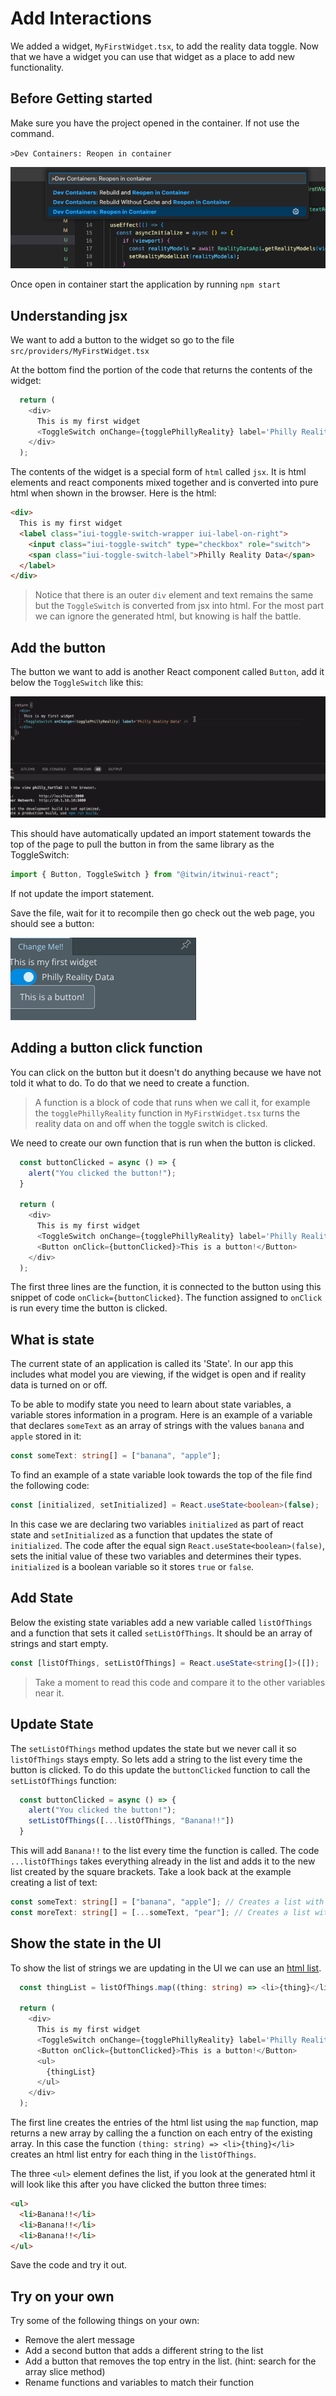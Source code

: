 # Add Interactions

We added a widget, `MyFirstWidget.tsx`, to add the reality data toggle.  Now that we have a widget you can use that widget as a place to add new functionality.

## Before Getting started

Make sure you have the project opened in the container.  If not use the command.

`>Dev Containers: Reopen in container`

![reopen in dev container](./media/reopen-dev-container.png)

Once open in container start the application by running `npm start`

## Understanding jsx

We want to add a button to the widget so go to the file `src/providers/MyFirstWidget.tsx`

At the bottom find the portion of the code that returns the contents of the widget:

```typescript
  return (
    <div>
      This is my first widget
      <ToggleSwitch onChange={togglePhillyReality} label='Philly Reality Data' />
    </div>
  );
```

The contents of the widget is a special form of `html` called `jsx`.  It is html elements and react components mixed together and is converted into pure html when shown in the browser.  Here is the html:

```html
<div>
  This is my first widget
  <label class="iui-toggle-switch-wrapper iui-label-on-right">
    <input class="iui-toggle-switch" type="checkbox" role="switch">
    <span class="iui-toggle-switch-label">Philly Reality Data</span>
  </label>
</div>
```

> Notice that there is an outer `div` element and text remains the same but the `ToggleSwitch` is converted from jsx into html.  For the most part we can ignore the generated html, but knowing is half the battle.

## Add the button

The button we want to add is another React component called `Button`, add it below the `ToggleSwitch` like this:

![add button](./media/add-a-button.gif)

This should have automatically updated an import statement towards the top of the page to pull the button in from the same library as the ToggleSwitch:

```typescript
import { Button, ToggleSwitch } from "@itwin/itwinui-react";
```

If not update the import statement.

Save the file, wait for it to recompile then go check out the web page, you should see a button:

![a button](./media/there-is-a-button.png)

## Adding a button click function

You can click on the button but it doesn't do anything because we have not told it what to do.  To do that we need to create a function.

> A function is a block of code that runs when we call it, for example the `togglePhillyReality` function in `MyFirstWidget.tsx` turns the reality data on and off when the toggle switch is clicked.

We need to create our own function that is run when the button is clicked.  

```typescript
  const buttonClicked = async () => {
    alert("You clicked the button!");
  }

  return (
    <div>
      This is my first widget
      <ToggleSwitch onChange={togglePhillyReality} label='Philly Reality Data' />
      <Button onClick={buttonClicked}>This is a button!</Button>
    </div>
  );
```

The first three lines are the function, it is connected to the button using this snippet of code `onClick={buttonClicked}`.  The function assigned to `onClick` is run every time the button is clicked.

## What is state

The current state of an application is called its 'State'.  In our app this includes what model you are viewing, if the widget is open and if reality data is turned on or off.

To be able to modify state you need to learn about state variables, a variable stores information in a program.  Here is an example of a variable that declares `someText` as an array of strings with the values `banana` and `apple` stored in it:

```typescript
const someText: string[] = ["banana", "apple"];
```

To find an example of a state variable look towards the top of the file find the following code:

```typescript
const [initialized, setInitialized] = React.useState<boolean>(false);
```

In this case we are declaring two variables `initialized` as part of react state and `setInitialized` as a function that updates the state of `initialized`.  The code after the equal sign `React.useState<boolean>(false)`, sets the initial value of these two variables and determines their types.  `initialized` is a boolean variable so it stores `true` or `false`.

## Add State

Below the existing state variables add a new variable called `listOfThings` and a function that sets it called `setListOfThings`.  It should be an array of strings and start empty.

```typescript
const [listOfThings, setListOfThings] = React.useState<string[]>([]);
```

> Take a moment to read this code and compare it to the other variables near it.

## Update State

The `setListOfThings` method updates the state but we never call it so `listOfThings` stays empty.  So lets add a string to the list every time the button is clicked.  To do this update the `buttonClicked` function to call the `setListOfThings` function:

```typescript
  const buttonClicked = async () => {
    alert("You clicked the button!");
    setListOfThings([...listOfThings, "Banana!!"])
  }
```

This will add `Banana!!` to the list every time the function is called.  The code `...listOfThings` takes everything already in the list and adds it to the new list created by the square brackets.  Take a look back at the example creating a list of text:

```typescript
const someText: string[] = ["banana", "apple"]; // Creates a list with banana and apple in it
const moreText: string[] = [...someText, "pear"]; // Creates a list with banana, apple and pear
```

## Show the state in the UI

To show the list of strings we are updating in the UI we can use an [html list](https://www.w3schools.com/HTML/html_lists_unordered.asp).

```typescript
  const thingList = listOfThings.map((thing: string) => <li>{thing}</li>);

  return (
    <div>
      This is my first widget
      <ToggleSwitch onChange={togglePhillyReality} label='Philly Reality Data' />
      <Button onClick={buttonClicked}>This is a button!</Button>
      <ul>
        {thingList}
      </ul>
    </div>
  );
```

The first line creates the entries of the html list using the `map` function, map returns a new array by calling the a function on each entry of the existing array.  In this case the function `(thing: string) => <li>{thing}</li>` creates an html list entry for each thing in the `listOfThings`.

The three `<ul>` element defines the list, if you look at the generated html it will look like this after you have clicked the button three times:

```html
<ul>
  <li>Banana!!</li>
  <li>Banana!!</li>
  <li>Banana!!</li>
</ul>
```

Save the code and try it out.

## Try on your own

Try some of the following things on your own:

- Remove the alert message
- Add a second button that adds a different string to the list
- Add a button that removes the top entry in the list.  (hint: search for the array slice method)
- Rename functions and variables to match their function

